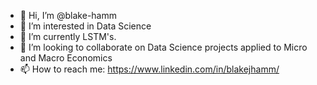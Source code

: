 - 👋 Hi, I’m @blake-hamm
- 👀 I’m interested in Data Science
- 🌱 I’m currently LSTM's.
- 💞️ I’m looking to collaborate on Data Science projects applied to Micro and Macro Economics
- 📫 How to reach me: https://www.linkedin.com/in/blakejhamm/

<!---
blake-hamm/blake-hamm is a ✨ special ✨ repository because its `README.md` (this file) appears on your GitHub profile.
You can click the Preview link to take a look at your changes.
--->
